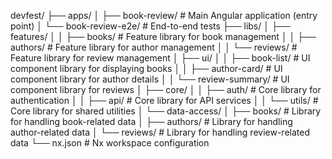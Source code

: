devfest/
├── apps/
│   ├── book-review/              # Main Angular application (entry point)
│   └── book-review-e2e/          # End-to-end tests
├── libs/
│   ├── features/
│   │   ├── books/             # Feature library for book management
│   │   ├── authors/           # Feature library for author management
│   │   └── reviews/           # Feature library for review management
│   ├── ui/
│   │   ├── book-list/         # UI component library for displaying books
│   │   ├── author-card/       # UI component library for author details
│   │   └── review-summary/    # UI component library for reviews
│   ├── core/
│   │   ├── auth/              # Core library for authentication
│   │   ├── api/               # Core library for API services
│   │   └── utils/             # Core library for shared utilities
│   └── data-access/
│       ├── books/             # Library for handling book-related data
│       ├── authors/           # Library for handling author-related data
│       └── reviews/           # Library for handling review-related data
└── nx.json                    # Nx workspace configuration
